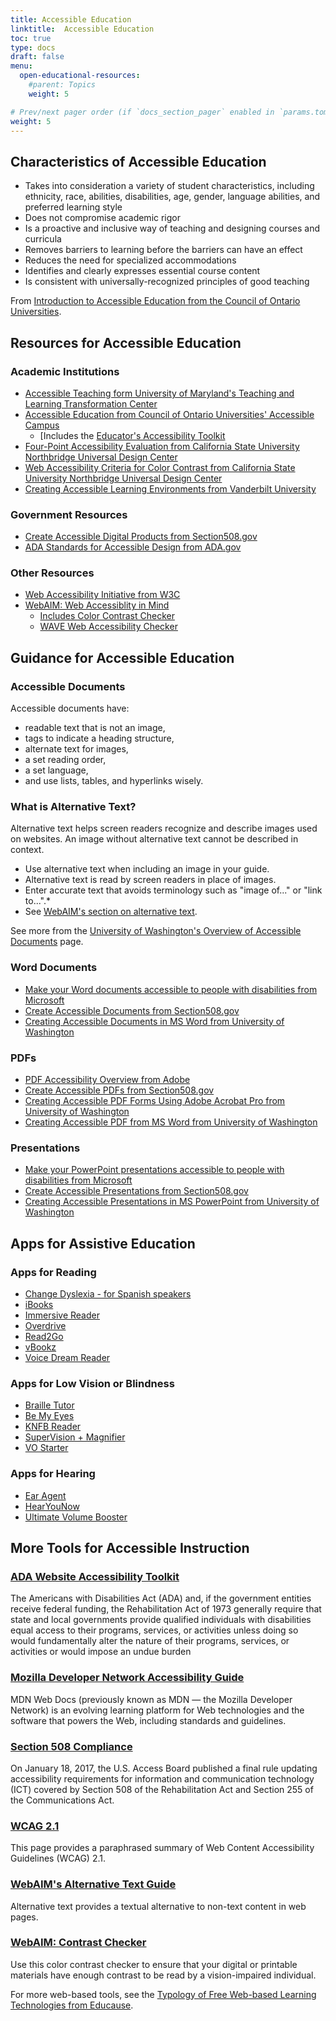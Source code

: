 ```yaml
---
title: Accessible Education
linktitle:  Accessible Education
toc: true
type: docs
draft: false
menu:
  open-educational-resources:
    #parent: Topics
    weight: 5

# Prev/next pager order (if `docs_section_pager` enabled in `params.toml`)
weight: 5
---
```


## Characteristics of Accessible Education

* Takes into consideration a variety of student characteristics, including ethnicity, race, abilities, disabilities, age, gender, language abilities, and preferred learning style
* Does not compromise academic rigor
* Is a proactive and inclusive way of teaching and designing courses and curricula
* Removes barriers to learning before the barriers can have an effect
* Reduces the need for specialized accommodations
* Identifies and clearly expresses essential course content
* Is consistent with universally-recognized principles of good teaching

From [Introduction to Accessible Education from the Council of Ontario Universities](https://accessiblecampus.ca/tools-resources/educators-tool-kit/introduction-accessible-education/).


## Resources for Accessible Education
### Academic Institutions

* [Accessible Teaching form University of Maryland's Teaching and Learning Transformation Center](https://www.csun.edu/universal-design-center/basic-accessibility-evaluations-4-questions)
* [Accessible Education from Council of Ontario Universities' Accessible Campus](https://accessiblecampus.ca/tools-resources/educators-tool-kit/introduction-accessible-education/)
    * [Includes the [Educator's Accessibility Toolkit](https://accessiblecampus.ca/tools-resources/educators-tool-kit/)
* [Four-Point Accessibility Evaluation from California State University Northbridge Universal Design Center](https://www.csun.edu/universal-design-center/basic-accessibility-evaluations-4-questions)
* [Web Accessibility Criteria for Color Contrast from California State University Northbridge Universal Design Center](https://www.csun.edu/universal-design-center/web-accessibility-criteria-color-contrast)
* [Creating Accessible Learning Environments from Vanderbilt University](https://cft.vanderbilt.edu/guides-sub-pages/creating-accessible-learning-environments/)

### Government Resources

* [Create Accessible Digital Products from Section508.gov](https://www.section508.gov/create)
* [ADA Standards for Accessible Design from ADA.gov](https://www.ada.gov/2010ADAstandards_index.htm)

### Other Resources

* [Web Accessibility Initiative from W3C](https://www.w3.org/WAI/standards-guidelines/wcag/)
* [WebAIM: Web Accessiblity in Mind](https://webaim.org/)
    * [Includes Color Contrast Checker](https://webaim.org/resources/contrastchecker/)
    * [WAVE Web Accessibility Checker](https://wave.webaim.org/)


## Guidance for Accessible Education
### Accessible Documents

Accessible documents have:
* readable text that is not an image,
* tags to indicate a heading structure,
* alternate text for images,
* a set reading order,
* a set language,
* and use lists, tables, and hyperlinks wisely.

### What is Alternative Text?

Alternative text helps screen readers recognize and describe images used on websites. An image without alternative text cannot be described in context.

* Use alternative text when including an image in your guide.
* Alternative text is read by screen readers in place of images.
* Enter accurate text that avoids terminology such as "image of..." or "link to...".* 
* See [WebAIM's section on alternative text](https://webaim.org/techniques/alttext/).

See more from the [University of Washington's Overview of Accessible Documents](https://www.washington.edu/accessibility/documents/overview/) page.
### Word Documents

* [Make your Word documents accessible to people with disabilities from Microsoft](https://support.microsoft.com/en-us/office/make-your-word-documents-accessible-to-people-with-disabilities-d9bf3683-87ac-47ea-b91a-78dcacb3c66d?redirectsourcepath=%252fen-us%252farticle%252fcreate-accessible-word-documents-4fbb34d6-264f-4315-98d1-e431019e6137&ui=en-us&rs=en-us&ad=us)
* [Create Accessible Documents from Section508.gov](https://www.section508.gov/create/documents)
* [Creating Accessible Documents in MS Word from University of Washington](https://www.washington.edu/accessibility/documents/word/)

### PDFs

* [PDF Accessibility Overview from Adobe](https://www.adobe.com/accessibility/pdf/pdf-accessibility-overview.html)
* [Create Accessible PDFs from Section508.gov](https://www.section508.gov/create/pdfs)
* [Creating Accessible PDF Forms Using Adobe Acrobat Pro from University of Washington](https://www.washington.edu/accessibility/documents/pdf-forms/)
* [Creating Accessible PDF from MS Word from University of Washington](https://www.washington.edu/accessibility/documents/pdf-word/0)

### Presentations

* [Make your PowerPoint presentations accessible to people with disabilities from Microsoft](https://support.microsoft.com/en-ie/office/make-your-powerpoint-presentations-accessible-to-people-with-disabilities-6f7772b2-2f33-4bd2-8ca7-dae3b2b3ef25)
* [Create Accessible Presentations from Section508.gov](https://www.section508.gov/create/presentations)
* [Creating Accessible Presentations in MS PowerPoint from University of Washington](https://www.washington.edu/accessibility/documents/creating-accessible-presentations-in-microsoft-powerpoint/)


## Apps for Assistive Education
### Apps for Reading

* [Change Dyslexia - for Spanish speakers](https://www.changedyslexia.org/)
* [iBooks](https://www.apple.com/ibooks/)
* [Immersive Reader](https://www.onenote.com/learningtools)
* [Overdrive](http://app.overdrive.com/)
* [Read2Go](http://read2go.org/)
* [vBookz](https://www.vbookz.com/)
* [Voice Dream Reader](http://www.voicedream.com/)

### Apps for Low Vision or Blindness

* [Braille Tutor](https://itunes.apple.com/us/app/braille-tutor-free/id878463116?mt=80)
* [Be My Eyes](http://www.bemyeyes.org/)
* [KNFB Reader](http://www.knfbreader.com/products-mobile.php)
* [SuperVision + Magnifier](https://itunes.apple.com/us/app/supervision+-magnifier/id691435681?mt=8)
* [VO Starter](https://itunes.apple.com/us/app/vo-starter/id586844936?mt=8)

### Apps for Hearing

* [Ear Agent](https://play.google.com/store/apps/details?id=com.itechsa.ear.agent.tool.aid.hearing.amplifier)
* [HearYouNow](https://itunes.apple.com/us/app/id569522474)
* [Ultimate Volume Booster](https://play.google.com/store/apps/details?id=us.porrassoft.volumebooster&hl=en)


## More Tools for Accessible Instruction


### [ADA Website Accessibility Toolkit](https://www.ada.gov/pcatoolkit/chap5toolkit.htm)

The Americans with Disabilities Act (ADA) and, if the government entities receive federal funding, the Rehabilitation Act of 1973 generally require that state and local governments provide qualified individuals with disabilities equal access to their programs, services, or activities unless doing so would fundamentally alter the nature of their programs, services, or activities or would impose an undue burden
### [Mozilla Developer Network Accessibility Guide](https://developer.mozilla.org/en-US/docs/Web/Accessibility)

MDN Web Docs (previously known as MDN — the Mozilla Developer Network) is an evolving learning platform for Web technologies and the software that powers the Web, including standards and guidelines.
### [Section 508 Compliance](https://www.section508.gov/)

On January 18, 2017, the U.S. Access Board published a final rule updating accessibility requirements for information and communication technology (ICT) covered by Section 508 of the Rehabilitation Act and Section 255 of the Communications Act.
### [WCAG 2.1](https://www.w3.org/WAI/standards-guidelines/wcag/glance/)
This page provides a paraphrased summary of Web Content Accessibility Guidelines (WCAG) 2.1.

### [WebAIM's Alternative Text Guide](https://webaim.org/techniques/alttext/)

Alternative text provides a textual alternative to non-text content in web pages.

### [WebAIM: Contrast Checker](https://webaim.org/resources/contrastchecker/)

Use this color contrast checker to ensure that your digital or printable materials have enough contrast to be read by a vision-impaired individual.

For more web-based tools, see the [Typology of Free Web-based Learning Technologies from Educause](https://library.educause.edu/resources/2020/4/typology-of-free-web-based-learning-technologies).


